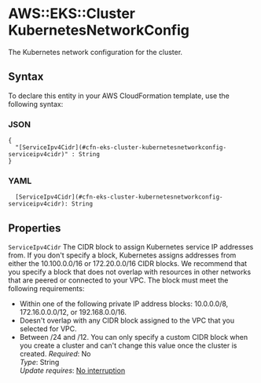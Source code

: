 # AWS::EKS::Cluster KubernetesNetworkConfig<a name="aws-properties-eks-cluster-kubernetesnetworkconfig"></a>

The Kubernetes network configuration for the cluster\.

## Syntax<a name="aws-properties-eks-cluster-kubernetesnetworkconfig-syntax"></a>

To declare this entity in your AWS CloudFormation template, use the following syntax:

### JSON<a name="aws-properties-eks-cluster-kubernetesnetworkconfig-syntax.json"></a>

```
{
  "[ServiceIpv4Cidr](#cfn-eks-cluster-kubernetesnetworkconfig-serviceipv4cidr)" : String
}
```

### YAML<a name="aws-properties-eks-cluster-kubernetesnetworkconfig-syntax.yaml"></a>

```
  [ServiceIpv4Cidr](#cfn-eks-cluster-kubernetesnetworkconfig-serviceipv4cidr): String
```

## Properties<a name="aws-properties-eks-cluster-kubernetesnetworkconfig-properties"></a>

`ServiceIpv4Cidr`  <a name="cfn-eks-cluster-kubernetesnetworkconfig-serviceipv4cidr"></a>
The CIDR block to assign Kubernetes service IP addresses from\. If you don't specify a block, Kubernetes assigns addresses from either the 10\.100\.0\.0/16 or 172\.20\.0\.0/16 CIDR blocks\. We recommend that you specify a block that does not overlap with resources in other networks that are peered or connected to your VPC\. The block must meet the following requirements:  
+ Within one of the following private IP address blocks: 10\.0\.0\.0/8, 172\.16\.0\.0\.0/12, or 192\.168\.0\.0/16\.
+ Doesn't overlap with any CIDR block assigned to the VPC that you selected for VPC\.
+ Between /24 and /12\.
You can only specify a custom CIDR block when you create a cluster and can't change this value once the cluster is created\.
*Required*: No  
*Type*: String  
*Update requires*: [No interruption](https://docs.aws.amazon.com/AWSCloudFormation/latest/UserGuide/using-cfn-updating-stacks-update-behaviors.html#update-no-interrupt)